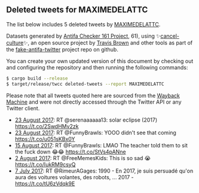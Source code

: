 ## Deleted tweets for MAXIMEDELATTC

The list below includes 5 deleted tweets by
[MAXIMEDELATTC](https://twitter.com/MAXIMEDELATTC).



Datasets generated by [Antifa Checker 161 Project](https://twitter.com/antifacheck161), 61), using ✨[cancel-culture](https://github.com/travisbrown/cancel-culture)✨, an open source project by 
[Travis Brown](https://twitter.com/travisbrown) and other tools as part of the 
[fake-antifa-twitter](https://github.com/antifacheck161/fake-antifa-twitter) project repo on github.

You can create your own updated version of this document by checking out and configuring the
repository and then running the following commands:

```bash
$ cargo build --release
$ target/release/twcc deleted-tweets --report MAXIMEDELATTC
```

Please note that all tweets quoted here are sourced from the
[Wayback Machine](https://web.archive.org) and were not directly accessed through the Twitter API or
any Twitter client.

* [23 August 2017](https://web.archive.org/web/20170823002616/https://twitter.com/MAXIMEDELATTC/status/900152172758921216): RT @serenaaaaaa13: solar eclipse (2017) https://t.co/2SwdHMv2zk <!--900152172758921216-->
* [23 August 2017](https://web.archive.org/web/20170823002339/https://twitter.com/MAXIMEDELATTC/status/900151514269970435): RT @FunnyBrawls: YOOO didn't see that coming https://t.co/u051sKBx0Y <!--900151514269970435-->
* [15 August 2017](https://web.archive.org/web/20170815182517/https://twitter.com/MAXIMEDELATTC/status/897524613256798208): RT @FunnyBrawls: LMAO The teacher told them to sit the fuck down 😂😂 https://t.co/StVs4pANne <!--897524613256798208-->
* [ 2 August 2017](https://web.archive.org/web/20170802062144/https://twitter.com/MAXIMEDELATTC/status/892631483688656901): RT @FreeMemesKids: This is so sad 😭 https://t.co/IukRM9csyQ <!--892631483688656901-->
* [ 7 July 2017](https://web.archive.org/web/20170707173211/https://twitter.com/MAXIMEDELATTC/status/883378123475222531): RT @RimeurAGages: 1990 - En 2017, je suis persuadé qu'on aura des voitures volantes, des robots, ... 2017 - https://t.co/tU6zVdqk9E <!--883378123475222531-->
